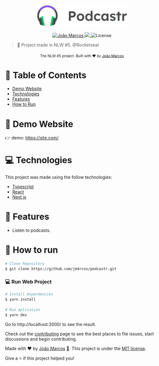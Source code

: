 <p align="center">
   <img src="./.github/logo.svg" alt="Podcastr" width="300"/>
</p>

<p align="center">	
   <a href="https://www.linkedin.com/in/joaom4rcosg/">
      <img alt="João Marcos" src="https://img.shields.io/badge/-João Marcos-5965e0?style=flat&logo=Linkedin&logoColor=white" />
   </a>

  <a aria-label="Completed" href="https://nextlevelweek.com/episodios/react/1/edicao/5">
    <img src="https://img.shields.io/badge/Podcastr-NLW 5-5965e0?logo=data:image/png;base64,iVBORw0KGgoAAAANSUhEUgAAABAAAAAQCAMAAAAoLQ9TAAAALVBMVEVHcExxWsF0XMJzXMJxWcFsUsD///9jRrzY0u6Xh9Gsn9n39fyMecy0qd2bjNJWBT0WAAAABHRSTlMA2Do606wF2QAAAGlJREFUGJVdj1cWwCAIBLEsRU3uf9xobDH8+GZwUYi8i6ucJwrxKE+7D0G9Q4vlYqtmCSjndr4CgCgzlyFgfKfKCVO0LrPKjmiqMxGXkJwNnXskqWG+1oSM+BSwD8f29YLNjvx/OQrn+g99oQSoNmt3PgAAAABJRU5ErkJggg=="></img>
  </a>


  <img alt="License" src="https://img.shields.io/badge/license-MIT-5965e0">

</p>

> :rocket: Project made in NLW #5. @Rocketseat


<div align="center">
  <sub>The NLW #5 project. Built with ❤︎ by
    <a href="https://github.com/jm4rcos">João Marcos</a>
  </sub>
</div>

# :pushpin: Table of Contents

* [Demo Website](#eyes-demo-website)     
* [Technologies](#computer-technologies)
* [Features](#rocket-features)
* [How to Run](#construction_worker-how-to-run)


# :eyes: Demo Website
👉  demo: https://site.com/

# :computer: Technologies
This project was made using the follow technologies:

* [Typescript](https://www.typescriptlang.org/)      
* [React](https://reactjs.org/)      
* [Next.js](https://nextjs.org/)      
     

# :rocket: Features

* Listen to podcasts.

# :construction_worker: How to run
```bash
# Clone Repository
$ git clone https://github.com/jm4rcos/podcastr.git
```

### 💻 Run Web Project

```bash
# Install Dependencies
$ yarn install

# Run Aplication
$ yarn dev
```
Go to http://localhost:3000/ to see the result.



Check out the [contributing](./CONTRIBUTING.md) page to see the best places to file issues, start discussions and begin contributing.


Made with :heart: by [João Marcos](https://github.com/jm4rcos) 🚀.
This project is under the [MIT license](./LICENSE).


Give a ⭐️ if this project helped you!
